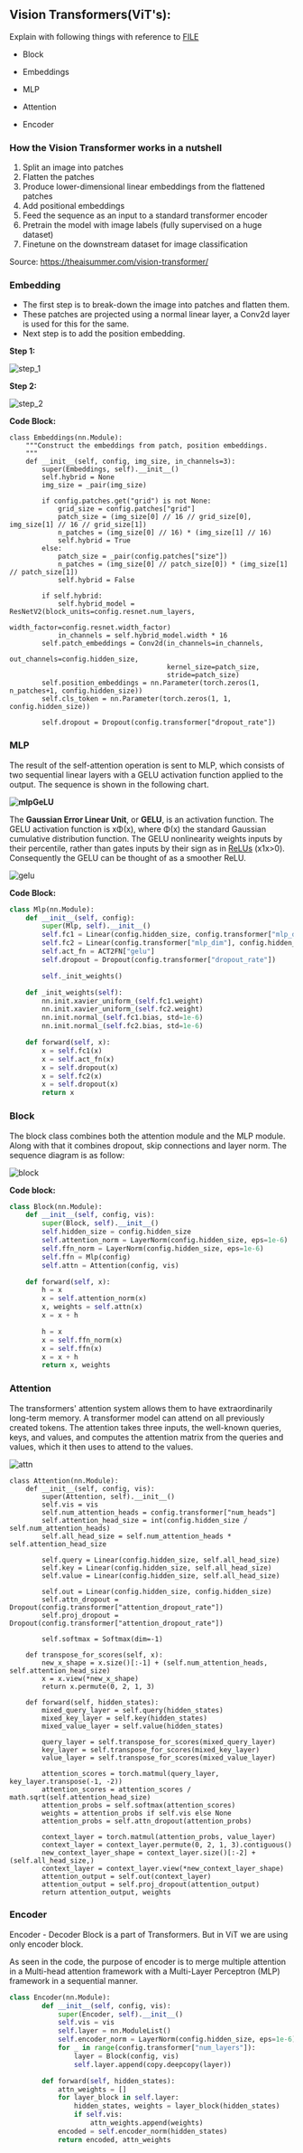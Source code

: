 ## Vision Transformers(ViT's):



Explain with following things with reference to  [FILE](https://github.com/jeonsworld/ViT-pytorch/blob/main/models/modeling.py)

- Block

- Embeddings

- MLP

- Attention

- Encoder

  

### How the Vision Transformer works in a nutshell 

1. Split an image into patches
2. Flatten the patches
3. Produce lower-dimensional linear embeddings from the flattened patches
4. Add positional embeddings
5. Feed the sequence as an input to a standard transformer encoder
6. Pretrain the model with image labels (fully supervised on a huge dataset)
7. Finetune on the downstream dataset for image classification

Source: https://theaisummer.com/vision-transformer/

### Embedding

- The first step is to break-down the image into patches and flatten them.
- These patches are projected using a normal linear layer, a Conv2d layer is used for this for the same.
- Next step is to add the position embedding. 



**Step 1:**

![step_1](/home/adit/Documents/GitHub/Extensive-Vision-AI-Program-6/week_12/assets/step_1.jpeg)



**Step 2:** 

![step_2](/home/adit/Documents/GitHub/Extensive-Vision-AI-Program-6/week_12/assets/step_2.jpeg)



**Code Block:**

```
class Embeddings(nn.Module):
    """Construct the embeddings from patch, position embeddings.
    """
    def __init__(self, config, img_size, in_channels=3):
        super(Embeddings, self).__init__()
        self.hybrid = None
        img_size = _pair(img_size)

        if config.patches.get("grid") is not None:
            grid_size = config.patches["grid"]
            patch_size = (img_size[0] // 16 // grid_size[0], img_size[1] // 16 // grid_size[1])
            n_patches = (img_size[0] // 16) * (img_size[1] // 16)
            self.hybrid = True
        else:
            patch_size = _pair(config.patches["size"])
            n_patches = (img_size[0] // patch_size[0]) * (img_size[1] // patch_size[1])
            self.hybrid = False

        if self.hybrid:
            self.hybrid_model = ResNetV2(block_units=config.resnet.num_layers,
                                         width_factor=config.resnet.width_factor)
            in_channels = self.hybrid_model.width * 16
        self.patch_embeddings = Conv2d(in_channels=in_channels,
                                       out_channels=config.hidden_size,
                                       kernel_size=patch_size,
                                       stride=patch_size)
        self.position_embeddings = nn.Parameter(torch.zeros(1, n_patches+1, config.hidden_size))
        self.cls_token = nn.Parameter(torch.zeros(1, 1, config.hidden_size))

        self.dropout = Dropout(config.transformer["dropout_rate"])

```



### MLP

The result of the self-attention operation is sent to MLP, which consists of two sequential linear layers with a GELU activation function applied to the output. The sequence is shown in the following chart.

**![mlp](/home/adit/Documents/GitHub/Extensive-Vision-AI-Program-6/week_12/assets/mlp.jpg)GeLU**

The **Gaussian Error Linear Unit**, or **GELU**, is an activation function. The GELU activation function is xΦ(x), where Φ(x) the standard Gaussian cumulative distribution function. The GELU nonlinearity weights inputs by their percentile, rather than gates inputs by their sign as in [ReLUs](https://paperswithcode.com/method/relu) (x1x>0). Consequently the GELU can be thought of as a smoother ReLU.

![gelu](/home/adit/Documents/GitHub/Extensive-Vision-AI-Program-6/week_12/assets/gelu.png)



**Code Block:**

```python
class Mlp(nn.Module):
    def __init__(self, config):
        super(Mlp, self).__init__()
        self.fc1 = Linear(config.hidden_size, config.transformer["mlp_dim"])
        self.fc2 = Linear(config.transformer["mlp_dim"], config.hidden_size)
        self.act_fn = ACT2FN["gelu"]
        self.dropout = Dropout(config.transformer["dropout_rate"])

        self._init_weights()

    def _init_weights(self):
        nn.init.xavier_uniform_(self.fc1.weight)
        nn.init.xavier_uniform_(self.fc2.weight)
        nn.init.normal_(self.fc1.bias, std=1e-6)
        nn.init.normal_(self.fc2.bias, std=1e-6)

    def forward(self, x):
        x = self.fc1(x)
        x = self.act_fn(x)
        x = self.dropout(x)
        x = self.fc2(x)
        x = self.dropout(x)
        return x

```



### **Block**

The block class combines both the attention module and the MLP module. Along with that it combines dropout, skip connections and layer norm. The sequence diagram is as follow:

![block](/home/adit/Documents/GitHub/Extensive-Vision-AI-Program-6/week_12/assets/block.jpg)

**Code block:**

```python
class Block(nn.Module):
    def __init__(self, config, vis):
        super(Block, self).__init__()
        self.hidden_size = config.hidden_size
        self.attention_norm = LayerNorm(config.hidden_size, eps=1e-6)
        self.ffn_norm = LayerNorm(config.hidden_size, eps=1e-6)
        self.ffn = Mlp(config)
        self.attn = Attention(config, vis)

    def forward(self, x):
        h = x
        x = self.attention_norm(x)
        x, weights = self.attn(x)
        x = x + h

        h = x
        x = self.ffn_norm(x)
        x = self.ffn(x)
        x = x + h
        return x, weights

```



### **Attention**

The transformers' attention system allows them to have extraordinarily long-term memory. A transformer model can attend on all previously created tokens. The attention takes three inputs, the well-known queries, keys, and values, and computes the attention matrix from the queries and values, which it then uses to attend to the values.

![attn](/home/adit/Documents/GitHub/Extensive-Vision-AI-Program-6/week_12/assets/attn.jpg)

```
class Attention(nn.Module):
    def __init__(self, config, vis):
        super(Attention, self).__init__()
        self.vis = vis
        self.num_attention_heads = config.transformer["num_heads"]
        self.attention_head_size = int(config.hidden_size / self.num_attention_heads)
        self.all_head_size = self.num_attention_heads * self.attention_head_size

        self.query = Linear(config.hidden_size, self.all_head_size)
        self.key = Linear(config.hidden_size, self.all_head_size)
        self.value = Linear(config.hidden_size, self.all_head_size)

        self.out = Linear(config.hidden_size, config.hidden_size)
        self.attn_dropout = Dropout(config.transformer["attention_dropout_rate"])
        self.proj_dropout = Dropout(config.transformer["attention_dropout_rate"])

        self.softmax = Softmax(dim=-1)

    def transpose_for_scores(self, x):
        new_x_shape = x.size()[:-1] + (self.num_attention_heads, self.attention_head_size)
        x = x.view(*new_x_shape)
        return x.permute(0, 2, 1, 3)

    def forward(self, hidden_states):
        mixed_query_layer = self.query(hidden_states)
        mixed_key_layer = self.key(hidden_states)
        mixed_value_layer = self.value(hidden_states)

        query_layer = self.transpose_for_scores(mixed_query_layer)
        key_layer = self.transpose_for_scores(mixed_key_layer)
        value_layer = self.transpose_for_scores(mixed_value_layer)

        attention_scores = torch.matmul(query_layer, key_layer.transpose(-1, -2))
        attention_scores = attention_scores / math.sqrt(self.attention_head_size)
        attention_probs = self.softmax(attention_scores)
        weights = attention_probs if self.vis else None
        attention_probs = self.attn_dropout(attention_probs)

        context_layer = torch.matmul(attention_probs, value_layer)
        context_layer = context_layer.permute(0, 2, 1, 3).contiguous()
        new_context_layer_shape = context_layer.size()[:-2] + (self.all_head_size,)
        context_layer = context_layer.view(*new_context_layer_shape)
        attention_output = self.out(context_layer)
        attention_output = self.proj_dropout(attention_output)
        return attention_output, weights
```



### Encoder



Encoder - Decoder Block is a part of Transformers. But in ViT we are using only encoder block.

As seen in the code, the purpose of encoder is to merge multiple attention in a Multi-head attention framework with a Multi-Layer Perceptron (MLP) framework in a sequential manner.



```python
class Encoder(nn.Module):
        def __init__(self, config, vis):
            super(Encoder, self).__init__()
            self.vis = vis
            self.layer = nn.ModuleList()
            self.encoder_norm = LayerNorm(config.hidden_size, eps=1e-6)
            for _ in range(config.transformer["num_layers"]):
                layer = Block(config, vis)
                self.layer.append(copy.deepcopy(layer))

        def forward(self, hidden_states):
            attn_weights = []
            for layer_block in self.layer:
                hidden_states, weights = layer_block(hidden_states)
                if self.vis:
                    attn_weights.append(weights)
            encoded = self.encoder_norm(hidden_states)
            return encoded, attn_weights
```

